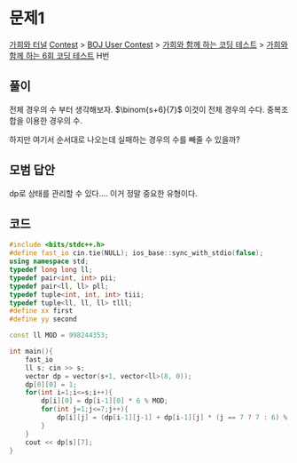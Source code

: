# 문제1
[가희와 터널](https://www.acmicpc.net/problem/30799)
[Contest](https://www.acmicpc.net/category/45) > [BOJ User Contest](https://www.acmicpc.net/category/984) > [가희와 함께 하는 코딩 테스트](https://www.acmicpc.net/category/529) > [가희와 함께 하는 6회 코딩 테스트](https://www.acmicpc.net/category/detail/4069) H번

## 풀이
전체 경우의 수 부터 생각해보자. 
$\binom{s+6}{7}$ 이것이 전체 경우의 수다. 중복조합을 이용한 경우의 수.

하지만 여기서 순서대로 나오는데 실패하는 경우의 수를 빼줄 수 있을까?

## 모범 답안
dp로 상태를 관리할 수 있다.... 이거 정말 중요한 유형이다.

## 코드
```cpp
#include <bits/stdc++.h>
#define fast_io cin.tie(NULL); ios_base::sync_with_stdio(false);
using namespace std;
typedef long long ll;
typedef pair<int, int> pii;
typedef pair<ll, ll> pll;
typedef tuple<int, int, int> tiii;
typedef tuple<ll, ll, ll> tlll;
#define xx first
#define yy second

const ll MOD = 998244353;

int main(){
    fast_io
    ll s; cin >> s;
    vector dp = vector(s+1, vector<ll>(8, 0));
    dp[0][0] = 1;
    for(int i=1;i<=s;i++){
        dp[i][0] = dp[i-1][0] * 6 % MOD;
        for(int j=1;j<=7;j++){
            dp[i][j] = (dp[i-1][j-1] + dp[i-1][j] * (j == 7 ? 7 : 6) % MOD) % MOD;
        }
    }
    cout << dp[s][7];
}
```
